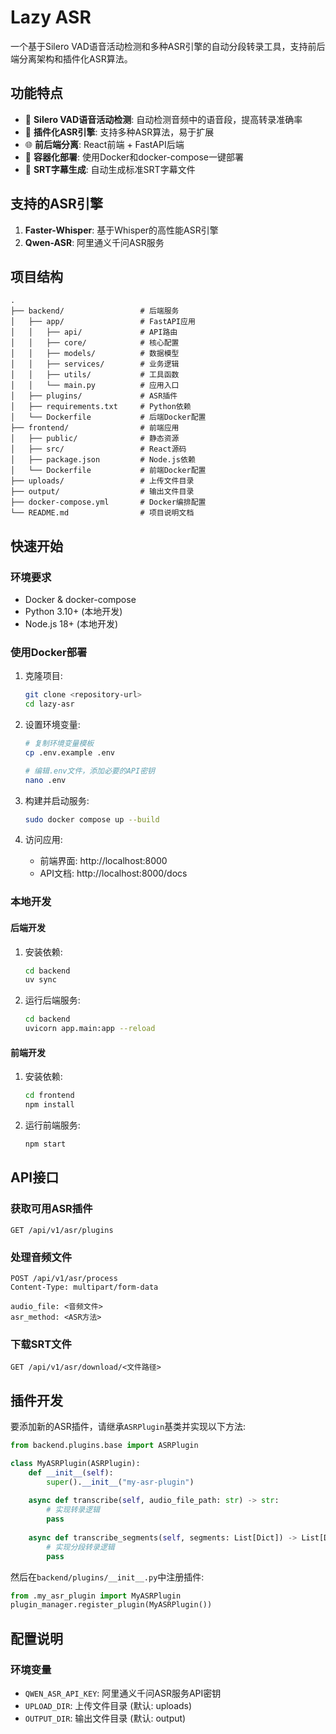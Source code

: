 # Lazy ASR

一个基于Silero VAD语音活动检测和多种ASR引擎的自动分段转录工具，支持前后端分离架构和插件化ASR算法。

## 功能特点

- 🎯 **Silero VAD语音活动检测**: 自动检测音频中的语音段，提高转录准确率
- 🔧 **插件化ASR引擎**: 支持多种ASR算法，易于扩展
- 🌐 **前后端分离**: React前端 + FastAPI后端
- 🐳 **容器化部署**: 使用Docker和docker-compose一键部署
- 📝 **SRT字幕生成**: 自动生成标准SRT字幕文件

## 支持的ASR引擎

1. **Faster-Whisper**: 基于Whisper的高性能ASR引擎
2. **Qwen-ASR**: 阿里通义千问ASR服务

## 项目结构

```
.
├── backend/                 # 后端服务
│   ├── app/                 # FastAPI应用
│   │   ├── api/             # API路由
│   │   ├── core/            # 核心配置
│   │   ├── models/          # 数据模型
│   │   ├── services/        # 业务逻辑
│   │   ├── utils/           # 工具函数
│   │   └── main.py          # 应用入口
│   ├── plugins/             # ASR插件
│   ├── requirements.txt     # Python依赖
│   └── Dockerfile           # 后端Docker配置
├── frontend/                # 前端应用
│   ├── public/              # 静态资源
│   ├── src/                 # React源码
│   ├── package.json         # Node.js依赖
│   └── Dockerfile           # 前端Docker配置
├── uploads/                 # 上传文件目录
├── output/                  # 输出文件目录
├── docker-compose.yml       # Docker编排配置
└── README.md                # 项目说明文档
```

## 快速开始

### 环境要求

- Docker & docker-compose
- Python 3.10+ (本地开发)
- Node.js 18+ (本地开发)

### 使用Docker部署

1. 克隆项目:
   ```bash
   git clone <repository-url>
   cd lazy-asr
   ```

2. 设置环境变量:
   ```bash
   # 复制环境变量模板
   cp .env.example .env
   
   # 编辑.env文件，添加必要的API密钥
   nano .env
   ```

3. 构建并启动服务:
   ```bash
   sudo docker compose up --build
   ```

4. 访问应用:
   - 前端界面: http://localhost:8000
   - API文档: http://localhost:8000/docs

### 本地开发

#### 后端开发

1. 安装依赖:
   ```bash
   cd backend
   uv sync
   ```

2. 运行后端服务:
   ```bash
   cd backend
   uvicorn app.main:app --reload
   ```

#### 前端开发

1. 安装依赖:
   ```bash
   cd frontend
   npm install
   ```

2. 运行前端服务:
   ```bash
   npm start
   ```

## API接口

### 获取可用ASR插件
```http
GET /api/v1/asr/plugins
```

### 处理音频文件
```http
POST /api/v1/asr/process
Content-Type: multipart/form-data

audio_file: <音频文件>
asr_method: <ASR方法>
```

### 下载SRT文件
```http
GET /api/v1/asr/download/<文件路径>
```

## 插件开发

要添加新的ASR插件，请继承`ASRPlugin`基类并实现以下方法:

```python
from backend.plugins.base import ASRPlugin

class MyASRPlugin(ASRPlugin):
    def __init__(self):
        super().__init__("my-asr-plugin")
    
    async def transcribe(self, audio_file_path: str) -> str:
        # 实现转录逻辑
        pass
    
    async def transcribe_segments(self, segments: List[Dict]) -> List[Dict]:
        # 实现分段转录逻辑
        pass
```

然后在`backend/plugins/__init__.py`中注册插件:
```python
from .my_asr_plugin import MyASRPlugin
plugin_manager.register_plugin(MyASRPlugin())
```

## 配置说明

### 环境变量

- `QWEN_ASR_API_KEY`: 阿里通义千问ASR服务API密钥
- `UPLOAD_DIR`: 上传文件目录 (默认: uploads)
- `OUTPUT_DIR`: 输出文件目录 (默认: output)
